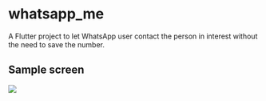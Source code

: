 # whatsapp_me

A Flutter project to let WhatsApp user contact the person in interest without the need to save the number.

## Sample screen
![](https://github.com/zaiehilmi/whatsapp_me/WhatsApp_Me_demo.gif)
